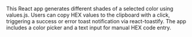 This React app generates different shades of a selected color using values.js. Users can copy HEX values to the clipboard with a click, triggering a success or error toast notification via react-toastify. The app includes a color picker and a text input for manual HEX code entry.
